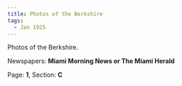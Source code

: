 ```yaml
---  
title: Photos of the Berkshire  
tags:  
  - Jan 1925  
---  
```

  
Photos of the Berkshire.  
  
Newspapers: **Miami Morning News or The Miami Herald**  
  
Page: **1**, Section: **C** 
